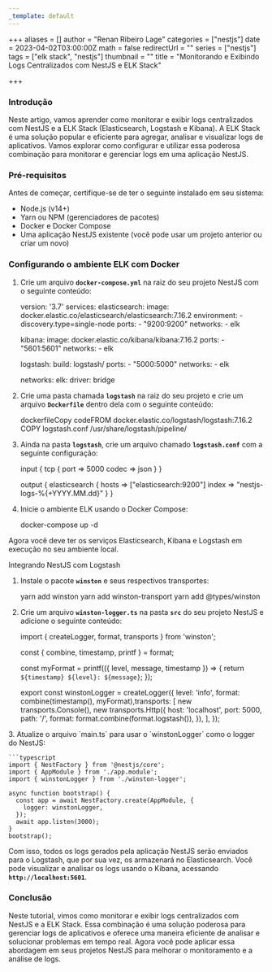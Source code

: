 ```yaml
---
_template: default
---
```


+++
aliases = []
author = "Renan Ribeiro Lage"
categories = ["nestjs"]
date = 2023-04-02T03:00:00Z
math = false
redirectUrl = ""
series = ["nestjs"]
tags = ["elk stack", "nestjs"]
thumbnail = ""
title = "Monitorando e Exibindo Logs Centralizados com NestJS e ELK Stack"

+++
### Introdução 

Neste artigo, vamos aprender como monitorar e exibir logs centralizados com NestJS e a ELK Stack (Elasticsearch, Logstash e Kibana). A ELK Stack é uma solução popular e eficiente para agregar, analisar e visualizar logs de aplicativos. Vamos explorar como configurar e utilizar essa poderosa combinação para monitorar e gerenciar logs em uma aplicação NestJS.

### Pré-requisitos 

Antes de começar, certifique-se de ter o seguinte instalado em seu sistema:

* Node.js (v14+)
* Yarn ou NPM (gerenciadores de pacotes)
* Docker e Docker Compose
* Uma aplicação NestJS existente (você pode usar um projeto anterior ou criar um novo)

### Configurando o ambiente ELK com Docker

1. Crie um arquivo **`docker-compose.yml`** na raiz do seu projeto NestJS com o seguinte conteúdo:

    version: '3.7'
    services:
      elasticsearch:
        image: docker.elastic.co/elasticsearch/elasticsearch:7.16.2
        environment:
          - discovery.type=single-node
        ports:
          - "9200:9200"
        networks:
          - elk
    
      kibana:
        image: docker.elastic.co/kibana/kibana:7.16.2
        ports:
          - "5601:5601"
        networks:
          - elk
    
      logstash:
        build: logstash/
        ports:
          - "5000:5000"
        networks:
          - elk
    
    networks:
      elk:
        driver: bridge
    

2. Crie uma pasta chamada **`logstash`** na raiz do seu projeto e crie um arquivo **`Dockerfile`** dentro dela com o seguinte conteúdo:

    dockerfileCopy codeFROM docker.elastic.co/logstash/logstash:7.16.2
    COPY logstash.conf /usr/share/logstash/pipeline/
    

3. Ainda na pasta **`logstash`**, crie um arquivo chamado **`logstash.conf`** com a seguinte configuração:

    input {
      tcp {
        port => 5000
        codec => json
      }
    }
    
    output {
      elasticsearch {
        hosts => ["elasticsearch:9200"]
        index => "nestjs-logs-%{+YYYY.MM.dd}"
      }
    }
    

4. Inicie o ambiente ELK usando o Docker Compose:

    docker-compose up -d
    

Agora você deve ter os serviços Elasticsearch, Kibana e Logstash em execução no seu ambiente local.

Integrando NestJS com Logstash

1. Instale o pacote **`winston`** e seus respectivos transportes:

    yarn add winston
    yarn add winston-transport
    yarn add @types/winston
    

2. Crie um arquivo **`winston-logger.ts`** na pasta **`src`** do seu projeto NestJS e adicione o seguinte conteúdo:

    import { createLogger, format, transports } from 'winston';
    
    const { combine, timestamp, printf } = format;
    
    const myFormat = printf(({ level, message, timestamp }) => {
      return `${timestamp} ${level}: ${message}`;
    });
    
    export const winstonLogger = createLogger({
      level: 'info',
      format: combine(timestamp(), myFormat),transports: [
          new transports.Console(),
          new transports.Http({
          host: 'localhost',
          port: 5000,
          path: '/',
          format: format.combine(format.logstash()),
      	}),
      ],
    });
     
    

3\. Atualize o arquivo \`main.ts\` para usar o \`winstonLogger\` como o logger do NestJS: 

    ```typescript
    import { NestFactory } from '@nestjs/core';
    import { AppModule } from './app.module';
    import { winstonLogger } from './winston-logger';
    
    async function bootstrap() {
      const app = await NestFactory.create(AppModule, {
        logger: winstonLogger,
      });
      await app.listen(3000);
    }
    bootstrap();

Com isso, todos os logs gerados pela aplicação NestJS serão enviados para o Logstash, que por sua vez, os armazenará no Elasticsearch. Você pode visualizar e analisar os logs usando o Kibana, acessando **`http://localhost:5601`**.

### Conclusão 

Neste tutorial, vimos como monitorar e exibir logs centralizados com NestJS e a ELK Stack. Essa combinação é uma solução poderosa para gerenciar logs de aplicativos e oferece uma maneira eficiente de analisar e solucionar problemas em tempo real. Agora você pode aplicar essa abordagem em seus projetos NestJS para melhorar o monitoramento e a análise de logs.
